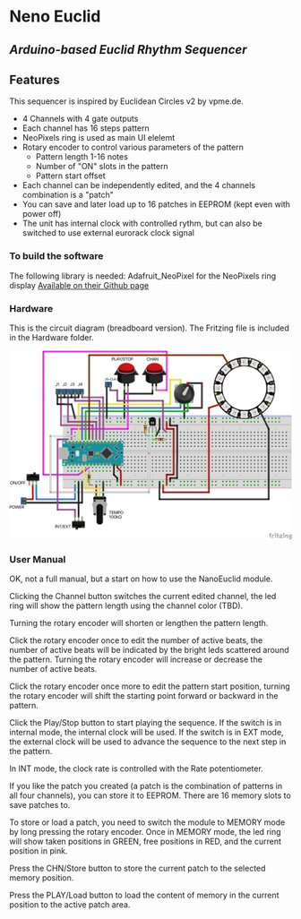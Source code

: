 # **Neno Euclid**
## _Arduino-based Euclid Rhythm Sequencer_

## **Features**

This sequencer is inspired by Euclidean Circles v2 by vpme.de.

- 4 Channels with 4 gate outputs
- Each channel has 16 steps pattern
- NeoPixels ring is used as main UI elelemt
- Rotary encoder to control various parameters of the pattern
    - Pattern length 1-16 notes
    - Number of "ON" slots in the pattern
    - Pattern start offset
- Each channel can be independently edited, and the 4 channels combination is a "patch"
- You can save and later load up to 16 patches in EEPROM (kept even with power off)
- The unit has internal clock with controlled rythm, but can also be switched to use external eurorack clock signal

### **To build the software**
The following library is needed:
Adafruit_NeoPixel for the NeoPixels ring display [Available on their Github page](https://github.com/adafruit/Adafruit_NeoPixel)

### **Hardware**
This is the circuit diagram (breadboard version). The Fritzing file is included in the Hardware folder.

![circuit](./images/nano-euclid-breadboard.png "Circuit Breadboard")

### **User Manual**

OK, not a full manual, but a start on how to use the NanoEuclid module.


Clicking the Channel button switches the current edited channel, the led ring will show the pattern length using the channel color (TBD).

Turning the rotary encoder will shorten or lengthen the pattern length.

Click the rotary encoder once to edit the number of active beats, the number of active beats will be indicated by the bright leds scattered around the pattern. Turning the rotary encoder will increase or decrease the number of active beats.

Click the rotary encoder once more to edit the pattern start position, turning the rotary encoder will shift the starting point forward or backward in the pattern.

Click the Play/Stop button to start playing the sequence. If the switch is in internal mode, the internal clock will be used. If the switch is in EXT mode, the external clock will be used to advance the sequence to the next step in the pattern.

In INT mode, the clock rate is controlled with the Rate potentiometer.

If you like the patch you created (a patch is the combination of patterns in all four channels), you can store it to EEPROM. There are 16 memory slots to save patches to.

To store or load a patch, you need to switch the module to MEMORY mode by long pressing the rotary encoder. Once in MEMORY mode, the led ring will show taken positions in GREEN, free positions in RED, and the current position in pink.

Press the CHN/Store button to store the current patch to the selected memory position.

Press the PLAY/Load button to load the content of memory in the current position to the active patch area.

